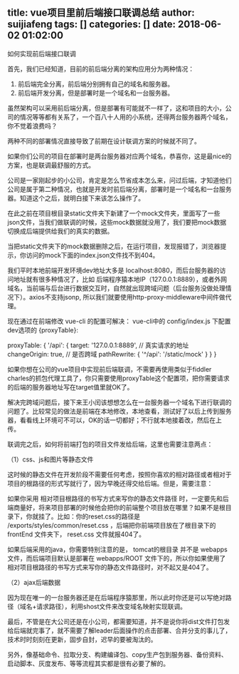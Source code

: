 title: vue项目里前后端接口联调总结
author: suijiafeng
tags: []
categories: []
date: 2018-06-02 01:02:00
---

如何实现前后端接口联调

首先，我们已经知道，目前的前后端分离的架构应用分为两种情况：

1. 前后端完全分离，前后端分别拥有自己的域名和服务器。
2. 前后端开发分离，但是部署时是一个域名和一台服务器。

虽然架构可以采用前后端分离，但是部署有可能就不一样了，这和项目的大小，公司的情况等等都有关系了，一个百八十人用的小系统，还得两台服务器两个域名，你不觉着浪费吗？

两种不同的部署情况直接导致了前期在设计联调方案的时候就不同了。

如果你们公司的项目在部署时是两台服务器对应两个域名，恭喜你，这是最nice的方案，也是联调最舒服的方式。

公司是一家刚起步的小公司，肯定是怎么节省成本怎么来，问过后端，才知道他们公司是属于第二种情况，也就是开发时前后端分离，部署时是一个域名和一台服务器。知道这个之后，就明白接下来该怎么操作了。

在此之前在项目根目录static文件夹下新建了一个mock文件夹，里面写了一些json文件，当我们做联调的时候，这些mock数据就没用了，我们要把mock数据切换成后端提供给我们的真实的数据。

当把static文件夹下的mock数据删除之后，在运行项目，发现报错了，浏览器提示，你访问的mock下面的index.json文件找不到404。

我们平时本地前端开发环境dev地址大多是 localhost:8080，而后台服务器的访问地址就有很多种情况了，比如 后端程序猿本地IP（127.0.0.1:8889），或者外网域名，当前端与后台进行数据交互时，自然就出现跨域问题（后台服务没做处理情况下）。axios不支持jsonp, 所以我们就要使用http-proxy-middleware中间件做代理。

现在通过在前端修改 vue-cli 的配置可解决：
vue-cli中的 config/index.js 下配置 dev选项的 {proxyTable}:

proxyTable: {
    '/api': {
        target: '127.0.0.1:8889',  // 真实请求的地址
        changeOrigin: true,  // 是否跨域
        pathRewrite: {
            '^/api': '/static/mock'
        }
    }
}

如果你想在公司的vue项目中实现前后端联调，不需要再使用类似于fiddler charles的抓包代理工具了，你只需要使用proxyTable这个配置项，把你需要请求的后端的服务器地址写在target值里就OK了。

解决完跨域问题后，接下来王小闰该想想怎么在一台服务器一个域名下进行联调的问题了。比较常见的做法是前端在本地修改，本地查看，测试好了以后上传到服务器，看看线上环境可不可以，OK的话一切都好；不行就本地接着改，然后在上传。

联调完之后，如何将前端打包的项目文件发给后端，这里也需要注意两点：

（1）css、js和图片等静态文件

这时候的静态文件在开发阶段不需要任何考虑，按照你喜欢的相对路径或者相对于项目的根路径的形式写就行了，因为早晚还得交给后端。但是，需要注意：

如果你采用 相对项目根路径的书写方式来写你的静态文件路径 时，一定要先和后端商量好，将来项目部署的时候他会把你的前端整个项目放在哪里？如果不是根目录下，你就挂了。比如：你的reset.css的路径是 /exports/styles/common/reset.css ，后端把你前端项目放在了根目录下的 frontEnd 文件夹下， reset.css 文件就报404了。

如果后端采用的java，你需要特别注意的是， tomcat的根目录 并不是 webapps 文件，而后端项目默认是部署在 webapps/ROOT 文件下的，所以你如果使用了相对项目根路径的书写方式来写你的静态文件路径时，对不起又是404了。

（2）ajax后端数据

因为现在唯一的一台服务器还是在后端程序猿那里，所以此时你还是可以写绝对路径（域名+请求路径），利用shost文件来改变域名映射实现联调。


最后，不管是在大公司还是在小公司，都需要知道，并不是说你将dist文件打包发给后端就完事了，就不需要了解leader后面操作的点击部署、合并分支的事儿了，技术时时刻刻在更新，固步自封，迟早的要被淘汰的。

另外，像基础命令、拉取分支、构建编译包、copy生产包到服务器、备份资料、启动脚本、灰度发布、等等流程其实都是很有必要了解的。




